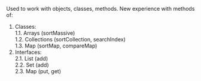 Used to work with objects, classes, methods. New experience with methods of:
1. Classes:  
1.1. Arrays (sortMassive)  
1.2. Collections (sortCollection, searchIndex)  
1.3. Map (sortMap, compareMap)
2. Interfaces:  
2.1. List (add)  
2.2. Set (add)  
2.3. Map (put, get)